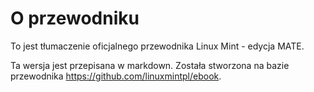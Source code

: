 # O przewodniku
To jest tłumaczenie oficjalnego przewodnika Linux Mint - edycja MATE.

Ta wersja jest przepisana w markdown. Została stworzona na bazie przewodnika https://github.com/linuxmintpl/ebook.






